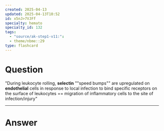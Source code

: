 ```yaml
---
created: 2025-04-13
updated: 2025-04-13T10:52
id: x5nJ>7VJFf
specialty: hemato
specialty_id: 132
tags:
  - "source/ak-step1-v11:": 
  - theme/nbme::29
type: flashcard
---
```


# Question
"During leukocyte rolling, **selectin** ""speed bumps"" are upregulated on **endothelial** cells in response to local infection to bind specific receptors on the surface of leukocytes == migration of inflammatory cells to the site of infection/injury"

---

# Answer
